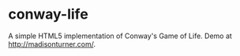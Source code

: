 # conway-life
A simple HTML5 implementation of Conway's Game of Life. Demo at http://madisonturner.com/.
